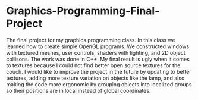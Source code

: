 # Graphics-Programming-Final-Project
The final project for my graphics programming class. In this class we learned how to create simple OpenGL programs. We constructed windows with textured meshes, user controls, shaders with lighting, and 2D object collisons. The work was done in C++. My final result is ugly when it comes to textures because I could not find better open source textures for the couch. I would like to improve the project in the future by updating to better textures, adding more texture variation on objects like the lamp, and also making the code more ergonomic by grouping objects into localized groups so their positions are in local instead of global coordinates.
